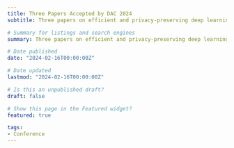 ```yaml
---
title: Three Papers Accepted by DAC 2024
subtitle: Three papers on efficient and privacy-preserving deep learning are accpeted by DAC'2024.

# Summary for listings and search engines
summary: Three papers on efficient and privacy-preserving deep learning are accepted by DAC'2023 as regular papers, includin "Alchemist{:} A Unified Accelerator Architecture for Cross-Scheme Fully Homomorphic Encryption", "FastQuery{:} Communication-efficient Embedding Table Query for Private LLMs inference", and "MoteNN{:} Memory Optimization via Fine-grained Scheduling for Deep Neural Networks on Tiny Devices".

# Date published
date: "2024-02-16T00:00:00Z"

# Date updated
lastmod: "2024-02-16T00:00:00Z"

# Is this an unpublished draft?
draft: false

# Show this page in the Featured widget?
featured: true

tags:
- Conference
---
```


